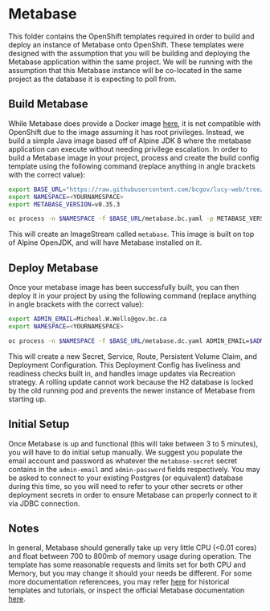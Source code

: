# Metabase

This folder contains the OpenShift templates required in order to build and deploy an instance of Metabase onto OpenShift. These templates were designed with the assumption that you will be building and deploying the Metabase application within the same project. We will be running with the assumption that this Metabase instance will be co-located in the same project as the database it is expecting to poll from.

## Build Metabase

While Metabase does provide a Docker image [here](https://hub.docker.com/r/metabase/metabase), it is not compatible with OpenShift due to the image assuming it has root privileges. Instead, we build a simple Java image based off of Alpine JDK 8 where the metabase application can execute without needing privilege escalation. In order to build a Metabase image in your project, process and create the build config template using the following command (replace anything in angle brackets with the correct value):

``` sh
export BASE_URL="https://raw.githubusercontent.com/bcgov/lucy-web/tree/dev/api/openshift/tools/metabase"
export NAMESPACE=<YOURNAMESPACE>
export METABASE_VERSION=v0.35.3

oc process -n $NAMESPACE -f $BASE_URL/metabase.bc.yaml -p METABASE_VERSION=$METABASE_VERSION -o yaml | oc apply -n $NAMESPACE -f -
```

This will create an ImageStream called `metabase`. This image is built on top of Alpine OpenJDK, and will have Metabase installed on it.

## Deploy Metabase

Once your metabase image has been successfully built, you can then deploy it in your project by using the following command (replace anything in angle brackets with the correct value):

``` sh
export ADMIN_EMAIL=Micheal.W.Wells@gov.bc.ca
export NAMESPACE=<YOURNAMESPACE>

oc process -n $NAMESPACE -f $BASE_URL/metabase.dc.yaml ADMIN_EMAIL=$ADMIN_EMAIL NAMESPACE=$NAMESPACE -o yaml | oc apply -n $NAMESPACE -f -
```

This will create a new Secret, Service, Route, Persistent Volume Claim, and Deployment Configuration. This Deployment Config has liveliness and readiness checks built in, and handles image updates via Recreation strategy. A rolling update cannot work because the H2 database is locked by the old running pod and prevents the newer instance of Metabase from starting up.

## Initial Setup

Once Metabase is up and functional (this will take between 3 to 5 minutes), you will have to do initial setup manually. We suggest you populate the email account and password as whatever the `metabase-secret` secret contains in the `admin-email` and `admin-password` fields respectively. You may be asked to connect to your existing Postgres (or equivalent) database during this time, so you will need to refer to your other secrets or other deployment secrets in order to ensure Metabase can properly connect to it via JDBC connection.

## Notes

In general, Metabase should generally take up very little CPU (<0.01 cores) and float between 700 to 800mb of memory usage during operation. The template has some reasonable requests and limits set for both CPU and Memory, but you may change it should your needs be different. For some more documentation referencees, you may refer [here](https://github.com/loneil/domo-metabase-viewer/tree/master/docs) for historical templates and tutorials, or inspect the official Metabase documentation [here](https://www.metabase.com/docs/latest/).
